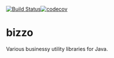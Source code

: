 [![Build Status](https://travis-ci.org/benhardy/bizzo.svg?branch=master)](https://travis-ci.org/benhardy/bizzo)[![codecov](https://codecov.io/gh/benhardy/bizzo/branch/master/graph/badge.svg)](https://codecov.io/gh/benhardy/bizzo)
# bizzo
Various businessy utility libraries for Java.
